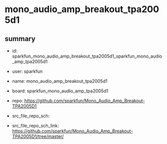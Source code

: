 # mono_audio_amp_breakout_tpa2005d1
 
## summary 
* id: sparkfun_mono_audio_amp_breakout_tpa2005d1_sparkfun_mono_audio_amp_tpa2005d1
* user: sparkfun
* name: mono_audio_amp_breakout_tpa2005d1
* board: sparkfun_mono_audio_amp_tpa2005d1
* repo: https://github.com/sparkfun/Mono_Audio_Amp_Breakout-TPA2005D1



* src_file_repo_sch: 
* src_file_repo_sch_link: https://github.com/sparkfun/Mono_Audio_Amp_Breakout-TPA2005D1/tree/master/







